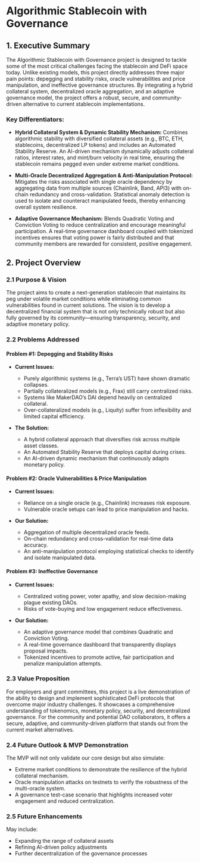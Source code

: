 # Algorithmic Stablecoin with Governance

## 1. Executive Summary

The Algorithmic Stablecoin with Governance project is designed to tackle some of the most critical challenges facing the stablecoin and DeFi space today. Unlike existing models, this project directly addresses three major pain points: depegging and stability risks, oracle vulnerabilities and price manipulation, and ineffective governance structures. By integrating a hybrid collateral system, decentralized oracle aggregation, and an adaptive governance model, the project offers a robust, secure, and community-driven alternative to current stablecoin implementations.

### Key Differentiators:

- **Hybrid Collateral System & Dynamic Stability Mechanism:**
  Combines algorithmic stability with diversified collateral assets (e.g., BTC, ETH, stablecoins, decentralized LP tokens) and includes an Automated Stability Reserve. An AI-driven mechanism dynamically adjusts collateral ratios, interest rates, and mint/burn velocity in real time, ensuring the stablecoin remains pegged even under extreme market conditions.

- **Multi-Oracle Decentralized Aggregation & Anti-Manipulation Protocol:**
  Mitigates the risks associated with single oracle dependency by aggregating data from multiple sources (Chainlink, Band, API3) with on-chain redundancy and cross-validation. Statistical anomaly detection is used to isolate and counteract manipulated feeds, thereby enhancing overall system resilience.

- **Adaptive Governance Mechanism:**
  Blends Quadratic Voting and Conviction Voting to reduce centralization and encourage meaningful participation. A real-time governance dashboard coupled with tokenized incentives ensures that voting power is fairly distributed and that community members are rewarded for consistent, positive engagement.

## 2. Project Overview

### 2.1 Purpose & Vision

The project aims to create a next-generation stablecoin that maintains its peg under volatile market conditions while eliminating common vulnerabilities found in current solutions. The vision is to develop a decentralized financial system that is not only technically robust but also fully governed by its community—ensuring transparency, security, and adaptive monetary policy.

### 2.2 Problems Addressed

#### Problem #1: Depegging and Stability Risks

- **Current Issues:**

  - Purely algorithmic systems (e.g., Terra’s UST) have shown dramatic collapses.
  - Partially collateralized models (e.g., Frax) still carry centralized risks.
  - Systems like MakerDAO’s DAI depend heavily on centralized collateral.
  - Over-collateralized models (e.g., Liquity) suffer from inflexibility and limited capital efficiency.

- **The Solution:**
  - A hybrid collateral approach that diversifies risk across multiple asset classes.
  - An Automated Stability Reserve that deploys capital during crises.
  - An AI-driven dynamic mechanism that continuously adapts monetary policy.

#### Problem #2: Oracle Vulnerabilities & Price Manipulation

- **Current Issues:**

  - Reliance on a single oracle (e.g., Chainlink) increases risk exposure.
  - Vulnerable oracle setups can lead to price manipulation and hacks.

- **Our Solution:**
  - Aggregation of multiple decentralized oracle feeds.
  - On-chain redundancy and cross-validation for real-time data accuracy.
  - An anti-manipulation protocol employing statistical checks to identify and isolate manipulated data.

#### Problem #3: Ineffective Governance

- **Current Issues:**

  - Centralized voting power, voter apathy, and slow decision-making plague existing DAOs.
  - Risks of vote-buying and low engagement reduce effectiveness.

- **Our Solution:**
  - An adaptive governance model that combines Quadratic and Conviction Voting.
  - A real-time governance dashboard that transparently displays proposal impacts.
  - Tokenized incentives to promote active, fair participation and penalize manipulation attempts.

### 2.3 Value Proposition

For employers and grant committees, this project is a live demonstration of the ability to design and implement sophisticated DeFi protocols that overcome major industry challenges. It showcases a comprehensive understanding of tokenomics, monetary policy, security, and decentralized governance. For the community and potential DAO collaborators, it offers a secure, adaptive, and community-driven platform that stands out from the current market alternatives.

### 2.4 Future Outlook & MVP Demonstration

The MVP will not only validate our core design but also simulate:

- Extreme market conditions to demonstrate the resilience of the hybrid collateral mechanism.
- Oracle manipulation attacks on testnets to verify the robustness of the multi-oracle system.
- A governance test-case scenario that highlights increased voter engagement and reduced centralization.

### 2.5 Future Enhancements

May include:

- Expanding the range of collateral assets
- Refining AI-driven policy adjustments
- Further decentralization of the governance processes

